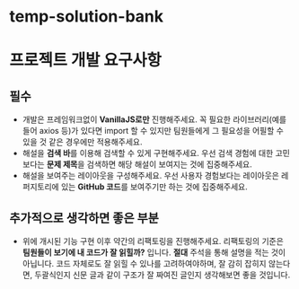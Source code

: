 # temp-solution-bank



# 프로젝트 개발 요구사항

## 필수

- 개발은 프레임워크없이 **VanillaJS로만** 진행해주세요. 꼭 필요한 라이브러리(예를들어 axios 등)가 있다면 import 할 수 있지만 팀원들에게 그 필요성을 어필할 수 있을 것 같은 경우에만 적용해주세요.
- 해설을 **검색 바**를 이용해 검색할 수 있게 구현해주세요. 우선 검색 경험에 대한 고민보다는 **문제 제목**을 검색하면 해당 해설이 보여지는 것에 집중해주세요.
- 해설을 보여주는 레이아웃을 구성해주세요. 우선 사용자 경험보다는 레이아웃은 레퍼지토리에 있는 **GitHub 코드**를 보여주기만 하는 것에 집중해주세요.

## 추가적으로 생각하면 좋은 부분

- 위에 개시된 기능 구현 이후 약간의 리팩토링을 진행해주세요. 리팩토링의 기준은 **팀원들이 보기에 내 코드가 잘 읽힐까?** 입니다. **절대** 주석을 통해 설명을 적는 것이 아닙니다. 코드 자체로도 잘 읽힐 수 있나를 고려하여야하며, 잘 감히 잡히지 않는다면, 두괄식인지 신문 글과 같이 구조가 잘 짜여진 글인지 생각해보면 좋을 것입니다.

